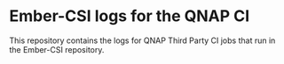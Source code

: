 # Ember-CSI logs for the QNAP CI

This repository contains the logs for QNAP Third Party CI jobs that run in the
Ember-CSI repository.
